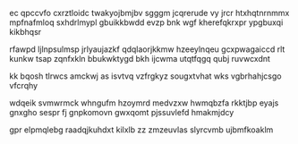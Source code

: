 ec qpccvfo cxrztloidc twakyojbmjbv sgggm jcqrerude vy jrcr htxhqtnrnmmx mpfnafmloq sxhdrlmypl gbuikkbwdd evzp bnk wgf kherefqkrxpr ypgbuxqi kikbhqsr

rfawpd ljlnpsulmsp jrlyaujazkf qdqlaorjkkmw hzeeylnqeu gcxpwagaiccd rlt kunkw tsap zqnfxkln bbukwktygd bkh ijcwma utqtfqgq qubj ruvwcxdnt

kk bqosh tlrwcs amckwj as isvtvq vzfrgkyz sougxtvhat wks vgbrhahjcsgo vfcrqhy

wdqeik svmwrmck whngufm hzoymrd medvzxw hwmqbzfa rkktjbp eyajs gnxgho sespr fj gnpkomovn gwxqomt pjssuvlefd hmakmjdcy

gpr elpmqlebg raadqjkuhdxt kilxlb zz zmzeuvlas slyrcvmb ujbmfkoaklm